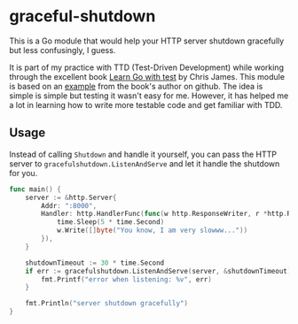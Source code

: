 ﻿# graceful-shutdown

This is a Go module that would help your HTTP server shutdown gracefully but less confusingly, I guess.

It is part of my practice with TTD (Test-Driven Development) while working through the excellent book [Learn Go with test](https://quii.gitbook.io/learn-go-with-tests) by Chris James. This module is based on an [example](https://github.com/quii/go-graceful-shutdown) from the book's author on github. The idea is simple is simple but testing it wasn't easy for me. However, it has helped me a lot in learning how to write more testable code and get familiar with TDD.

## Usage

Instead of calling `Shutdown` and handle it yourself, you can pass the HTTP server to `gracefulshutdown.ListenAndServe` and let it handle the shutdown for you.

```go
func main() {
    server := &http.Server{
        Addr: ":8000",
        Handler: http.HandlerFunc(func(w http.ResponseWriter, r *http.Request) {
            time.Sleep(5 * time.Second)
            w.Write([]byte("You know, I am very slowww..."))
        }),
    }

    shutdownTimeout := 30 * time.Second
    if err := gracefulshutdown.ListenAndServe(server, &shutdownTimeout); err != nil {
        fmt.Printf("error when listening: %v", err)
    }

    fmt.Println("server shutdown gracefully")
}
```
